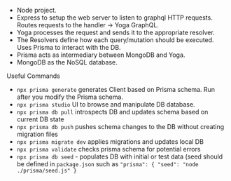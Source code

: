 
- Node project.
- Express to setup the web server to listen to graphql HTTP requests. Routes requests to the handler -> Yoga GraphQL.
- Yoga processes the request and sends it to the appropriate resolver.
- The Resolvers define how each query/mutation should be executed. Uses Prisma to interact with the DB.
- Prisma acts as intermediary between MongoDB and Yoga.
- MongoDB as the NoSQL database.

Useful Commands
- `npx prisma generate` generates Client based on Prisma schema. Run after you modify the Prisma schema.
- `npx prisma studio` UI to browse and manipulate DB database.
- `npx prisma db pull` introspects DB and updates schema based on current DB state
- `npx prisma db push` pushes schema changes to the DB without creating migration files
- `npx prisma migrate dev` applies migrations and updates local DB
- `npx prisma validate` checks prisma schema for potential errors
- `npx prisma db seed` - populates DB with initial or test data (seed should be defined in `package.json` such as `"prisma": { "seed": "node ./prisma/seed.js" }`
